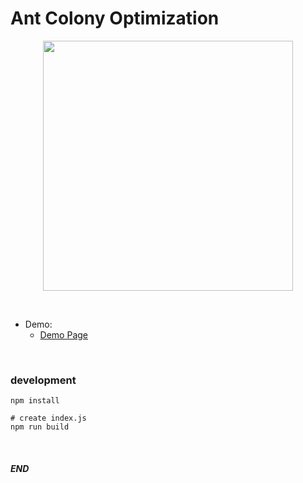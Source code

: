 # Ant Colony Optimization

<a alert href='https://alsk1369854.github.io/AntColonyOptimization_ACO'>
<p align="center">
    <img width='400' src='https://raw.githubusercontent.com/alsk1369854/AntColonyOptimization_ACO/master/screenshots/demoPage.png'/>
</p>
</a>

<br/>

+ Demo:
    + [Demo Page](https://alsk1369854.github.io/AntColonyOptimization_ACO)

<br/>

### development  
```shell
npm install

# create index.js
npm run build
```

<br/>

#### _END_
